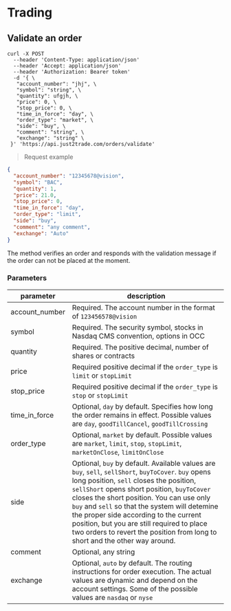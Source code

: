 # Trading


## Validate an order

```shell
curl -X POST
  --header 'Content-Type: application/json'
  --header 'Accept: application/json'
  --header 'Authorization: Bearer token'
  -d '{ \ 
   "account_number": "jhj", \ 
   "symbol": "string", \ 
   "quantity": ufgjh, \ 
   "price": 0, \ 
   "stop_price": 0, \ 
   "time_in_force": "day", \ 
   "order_type": "market", \ 
   "side": "buy", \ 
   "comment": "string", \ 
   "exchange": "string" \ 
 }' 'https://api.just2trade.com/orders/validate'
```

> Request example

```json
{
  "account_number": "12345678@vision",
  "symbol": "BAC",
  "quantity": 1,
  "price": 21.0,
  "stop_price": 0,
  "time_in_force": "day",
  "order_type": "limit",
  "side": "buy",
  "comment": "any comment",
  "exchange": "Auto"
}
```
The method verifies an order and responds with the validation message if the order can not be placed at the moment.

### Parameters
parameter | description
---- | ----
account_number | Required. The account number in the format of `123456578@vision`
symbol | Required. The security symbol, stocks in Nasdaq CMS convention, options in OCC
quantity | Required. The positive decimal, number of shares or contracts
price | Required positive decimal if the `order_type` is `limit` or `stopLimit`
stop_price | Required positive decimal if the `order_type` is `stop` or `stopLimit`
time_in_force | Optional, `day` by default. Specifies how long the order remains in effect. Possible values are `day`, `goodTillCancel`, `goodTillCrossing`
order_type | Optional, `market` by default. Possible values are `market`, `limit`, `stop`, `stopLimit`, `marketOnClose`, `limitOnClose`
side | Optional, `buy` by default. Available values are `buy`, `sell`, `sellShort`, `buyToCover`. `buy` opens long position, `sell` closes the position, `sellShort` opens short position, `buyToCover` closes the short position. You can use only `buy` and `sell` so that the system will detemine the proper side according to the current position, but you are still required to place two orders to revert the position from long to short and the other way around.
comment | Optional, any string
exchange | Optional, `auto` by default. The routing instructions for order execution. The actual values are dynamic and depend on the account settings. Some of the possible values are `nasdaq` or `nyse`
